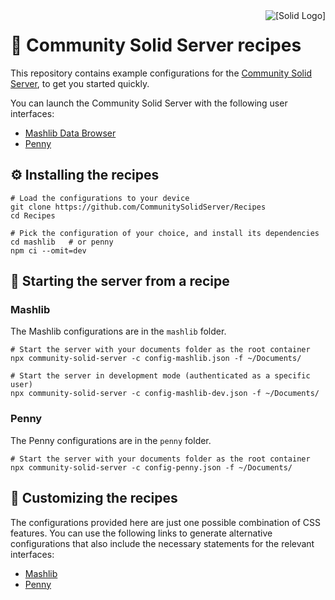 <img src="https://avatars.githubusercontent.com/u/14262490?s=66" alt="[Solid Logo]" align="right" />

# 🍱 Community Solid Server recipes
This repository contains example configurations
for the [Community Solid Server](https://github.com/CommunitySolidServer/CommunitySolidServer),
to get you started quickly.

You can launch the Community Solid Server with the following user interfaces:
- [Mashlib Data Browser](https://github.com/SolidOS/mashlib)
- [Penny](https://forum.solidproject.org/t/new-developer-tool-app-penny/3837)


## ⚙️ Installing the recipes

```shell
# Load the configurations to your device
git clone https://github.com/CommunitySolidServer/Recipes
cd Recipes

# Pick the configuration of your choice, and install its dependencies
cd mashlib   # or penny
npm ci --omit=dev
```


## 🚀 Starting the server from a recipe

### Mashlib
The Mashlib configurations are in the `mashlib` folder.

```shell
# Start the server with your documents folder as the root container
npx community-solid-server -c config-mashlib.json -f ~/Documents/

# Start the server in development mode (authenticated as a specific user)
npx community-solid-server -c config-mashlib-dev.json -f ~/Documents/
```

### Penny
The Penny configurations are in the `penny` folder.

```shell
# Start the server with your documents folder as the root container
npx community-solid-server -c config-penny.json -f ~/Documents/
```

## 📜 Customizing the recipes
The configurations provided here are just one possible combination of CSS features.
You can use the following links to generate alternative configurations
that also include the necessary statements for the relevant interfaces:
  * [Mashlib](https://communitysolidserver.github.io/configuration-generator/v7/?config=https://raw.githubusercontent.com/CommunitySolidServer/Recipes/main/mashlib/config-mashlib.json&removeImports=%22util/index%22)
  * [Penny](https://communitysolidserver.github.io/configuration-generator/v7/?config=https://raw.githubusercontent.com/CommunitySolidServer/Recipes/main/penny/config-penny.json&removeImports=%22util/index%22)
